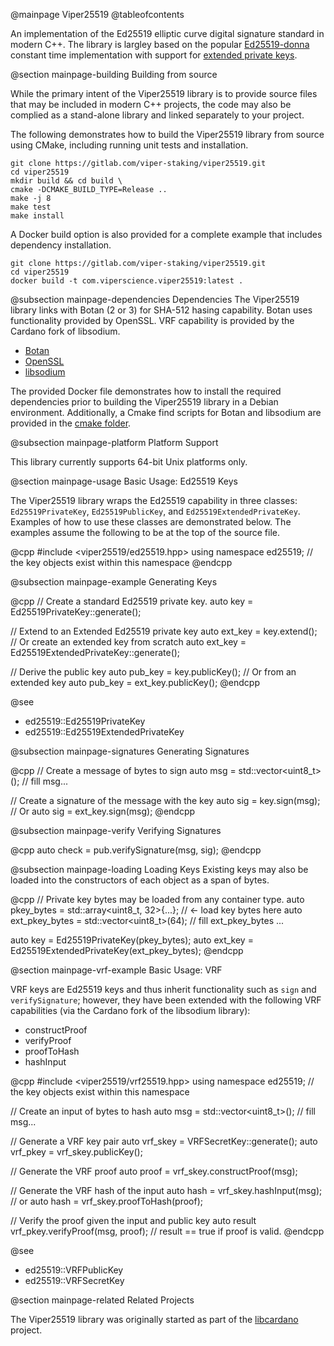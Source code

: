 @mainpage Viper25519
@tableofcontents

<!-- ----------------------------------------------------------------------- -->

An implementation of the Ed25519 elliptic curve digital signature standard in
modern C++. The library is largley based on the popular 
[Ed25519-donna](https://github.com/floodyberry/ed25519-donna) constant 
time implementation with support for
[extended private keys](https://raw.githubusercontent.com/input-output-hk/adrestia/master/docs/static/Ed25519_BIP.pdf).

<!-- ----------------------------------------------------------------------- -->

@section mainpage-building Building from source

While the primary intent of the Viper25519 library is to provide source files 
that may be included in modern C++ projects, the code may also be complied as a 
stand-alone library and linked separately to your project.

The following demonstrates how to build the Viper25519 library from source 
using CMake, including running unit tests and installation.

    git clone https://gitlab.com/viper-staking/viper25519.git
    cd viper25519
    mkdir build && cd build \
    cmake -DCMAKE_BUILD_TYPE=Release ..
    make -j 8
    make test
    make install

A Docker build option is also provided for a complete example that includes 
dependency installation.

    git clone https://gitlab.com/viper-staking/viper25519.git
    cd viper25519
    docker build -t com.viperscience.viper25519:latest .

@subsection mainpage-dependencies Dependencies
The Viper25519 library links with Botan (2 or 3) for SHA-512 hasing capability. Botan 
uses functionality provided by OpenSSL. VRF capability is provided by the Cardano
fork of libsodium.

* [Botan](https://botan.randombit.net/)
* [OpenSSL](https://www.openssl.org/)
* [libsodium](https://github.com/IntersectMBO/libsodium)

The provided Docker file demonstrates how to install the required 
dependencies prior to building the Viper25519 library in a Debian 
environment. Additionally, a Cmake find scripts for Botan and libsodium are provided in the 
[cmake folder](https://gitlab.com/viper-staking/viper25519/-/blob/main/cmake/FindBotan.cmake).

@subsection mainpage-platform Platform Support

This library currently supports 64-bit Unix platforms only.

<!-- ----------------------------------------------------------------------- -->

@section mainpage-usage Basic Usage: Ed25519 Keys

The Viper25519 library wraps the Ed25519 capability in three classes: 
`Ed25519PrivateKey`, `Ed25519PublicKey`, and `Ed25519ExtendedPrivateKey`. 
Examples of how to use these classes are demonstrated below. The examples assume
the following to be at the top of the source file.

@cpp
#include <viper25519/ed25519.hpp>
using namespace ed25519; // the key objects exist within this namespace
@endcpp

<!-- ----------------------------------------------------------------------- -->

@subsection mainpage-example Generating Keys

@cpp
// Create a standard Ed25519 private key.
auto key = Ed25519PrivateKey::generate();

// Extend to an Extended Ed25519 private key
auto ext_key = key.extend();
// Or create an extended key from scratch
auto ext_key = Ed25519ExtendedPrivateKey::generate();

// Derive the public key
auto pub_key = key.publicKey();
// Or from an extended key
auto pub_key = ext_key.publicKey();
@endcpp

@see

-   ed25519::Ed25519PrivateKey
-   ed25519::Ed25519ExtendedPrivateKey

<!-- ----------------------------------------------------------------------- -->

@subsection mainpage-signatures Generating Signatures

@cpp
// Create a message of bytes to sign
auto msg = std::vector<uint8_t>();
// fill msg...

// Create a signature of the message with the key
auto sig = key.sign(msg);
// Or
auto sig = ext_key.sign(msg);
@endcpp

<!-- ----------------------------------------------------------------------- -->

@subsection mainpage-verify Verifying Signatures

@cpp
auto check = pub.verifySignature(msg, sig);
@endcpp

<!-- ----------------------------------------------------------------------- -->

@subsection mainpage-loading Loading Keys
Existing keys may also be loaded into the constructors of each object as a span of bytes.

@cpp
// Private key bytes may be loaded from any container type.
auto pkey_bytes = std::array<uint8_t, 32>{...}; // <- load key bytes here
auto ext_pkey_bytes = std::vector<uint8_t>(64);
// fill ext_pkey_bytes ...

auto key = Ed25519PrivateKey(pkey_bytes);
auto ext_key = Ed25519ExtendedPrivateKey(ext_pkey_bytes);
@endcpp

<!-- ----------------------------------------------------------------------- -->

@section mainpage-vrf-example Basic Usage: VRF

VRF keys are Ed25519 keys and thus inherit functionality such as `sign` and `verifySignature`;
however, they have been extended with the following VRF capabilities (via the Cardano fork of the libsodium library):
* constructProof
* verifyProof
* proofToHash
* hashInput

@cpp
#include <viper25519/vrf25519.hpp>
using namespace ed25519; // the key objects exist within this namespace

// Create an input of bytes to hash
auto msg = std::vector<uint8_t>();
// fill msg...

// Generate a VRF key pair
auto vrf_skey = VRFSecretKey::generate();
auto vrf_pkey = vrf_skey.publicKey();

// Generate the VRF proof
auto proof = vrf_skey.constructProof(msg);

// Generate the VRF hash of the input
auto hash = vrf_skey.hashInput(msg);
// or
auto hash = vrf_skey.proofToHash(proof);

// Verify the proof given the input and public key
auto result vrf_pkey.verifyProof(msg, proof);
// result == true if proof is valid.
@endcpp

@see

-   ed25519::VRFPublicKey
-   ed25519::VRFSecretKey

<!-- ----------------------------------------------------------------------- -->

@section mainpage-related Related Projects

The Viper25519 library was originally started as part of the 
[libcardano](https://gitlab.com/viper-staking/libcardano) project.
